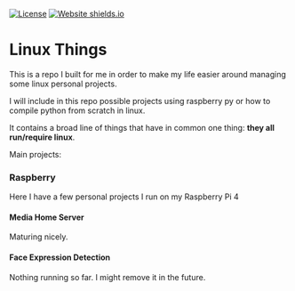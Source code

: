 [![License](https://img.shields.io/badge/License-Apache%202.0-blue.svg)](https://opensource.org/licenses/Apache-2.0)
[![Website shields.io](https://img.shields.io/website-up-down-green-red/http/shields.io.svg)](https://gmihaila.github.io/linux_things/)


# Linux Things

This is a repo I built for me in order to make my life easier around managing some linux personal projects.

I will include in this repo possible projects using raspberry py or how to compile python from scratch in linux.

It contains a broad line of things that have in common one thing: **they all run/require linux**.

Main projects:

### Raspberry

Here I have a few personal projects I run on my Raspberry Pi 4

#### Media Home Server

Maturing nicely.

#### Face Expression Detection

Nothing running so far. I might remove it in the future.



